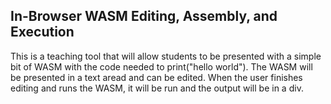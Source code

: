 In-Browser WASM Editing, Assembly, and Execution
------------------------------------------------

This is a teaching tool that will allow students to be presented with a 
simple bit of WASM with the code needed to print("hello world").  The WASM
will be presented in a text aread and can be edited.  When the user
finishes editing and runs the WASM, it will be run and the output will be in
a div.

